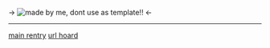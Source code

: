 -> ![made by me, dont use as template!!](https://64.media.tumblr.com/345415dec2a26500fedd8f907ab349d5/3566df22aa8c6ebe-43/s400x600/fbde3ffd7ebff50f23528346f527584d33fde673.pnj) <-
***
[main rentry](https://rentry.co/riamu-yumemi-rentry)
[url hoard](https://rentry.co/rins-links)